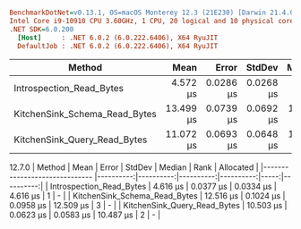 ``` ini

BenchmarkDotNet=v0.13.1, OS=macOS Monterey 12.3 (21E230) [Darwin 21.4.0]
Intel Core i9-10910 CPU 3.60GHz, 1 CPU, 20 logical and 10 physical cores
.NET SDK=6.0.200
  [Host]     : .NET 6.0.2 (6.0.222.6406), X64 RyuJIT
  DefaultJob : .NET 6.0.2 (6.0.222.6406), X64 RyuJIT


```
|                        Method |      Mean |     Error |    StdDev |    Median | Rank | Allocated |
|------------------------------ |----------:|----------:|----------:|----------:|-----:|----------:|
|      Introspection_Read_Bytes |  4.572 μs | 0.0286 μs | 0.0268 μs |  4.581 μs |    1 |         - |
| KitchenSink_Schema_Read_Bytes | 13.499 μs | 0.0739 μs | 0.0692 μs | 13.499 μs |    3 |         - |
|  KitchenSink_Query_Read_Bytes | 11.072 μs | 0.0693 μs | 0.0648 μs | 11.103 μs |    2 |         - |

12.7.0
|                        Method |      Mean |     Error |    StdDev |    Median | Rank | Allocated |
|------------------------------ |----------:|----------:|----------:|----------:|-----:|----------:|
|      Introspection_Read_Bytes |  4.616 μs | 0.0377 μs | 0.0334 μs |  4.616 μs |    1 |         - |
| KitchenSink_Schema_Read_Bytes | 12.516 μs | 0.1024 μs | 0.0958 μs | 12.509 μs |    3 |         - |
|  KitchenSink_Query_Read_Bytes | 10.503 μs | 0.0623 μs | 0.0583 μs | 10.487 μs |    2 |         - |

